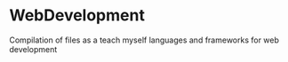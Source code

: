 # WebDevelopment
Compilation of files as a teach myself languages and frameworks for web development
